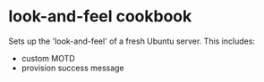 # look-and-feel cookbook

Sets up the 'look-and-feel' of a fresh Ubuntu server. This includes:

* custom MOTD
* provision success message